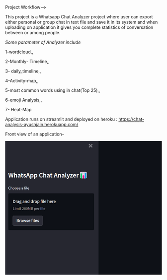 Project Workflow-->

This project is a  Whatsapp Chat Analyzer project where user can export either personal or group chat in text file and save it in its system and when uploading on application it gives you complete statistics of conversation between or among people.

*Some parameter of Analyzer include*


1-wordcloud,,


2-Monthly- Timeline,,


3- daily_timeline,,


4-Activity-map,,


5-most common words using in chat(Top 25),,


6-emoji Analysis,,


7- Heat-Map

Application runs on streamlit and deployed on heroku :
https://chat-analysis-ayushjain.herokuapp.com/


Front view of an application-

![img.png](img.png)
